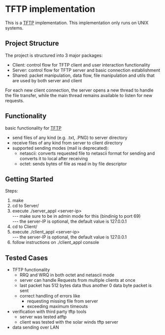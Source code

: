 # TFTP implementation

This is a [TFTP](https://www.rfc-editor.org/rfc/rfc1350) implementation.
This implementation only runs on UNIX systems.

## Project Structure
The project is structured into 3 major packages:
- Client: control flow for TFTP client and user interaction functionality
- Server: control flow for TFTP server and basic connection establishment
- Shared: packet manipulation, data flow, file manipulation and utils that are used by both server
    and client

For each new client connection, the server opens a new thread to handle the file transfer, while
the main thread remains available to listen for new requests.

## Functionality

basic functionality for [TFTP](https://www.rfc-editor.org/rfc/rfc1350)
- send files of any kind (e.g. .txt, .PNG) to server directory
- receive files of any kind from server to client directory
- supported sending modes (mail is deprecated):
    - netascii: converts requested file to netascii format for sending and converts it to local
                after receiving
    - octet: sends bytes of file as read in by file descriptor

## Getting Started

Steps:
1. make
2. cd to Server/
3. execute ./server\_appl \<server-ip\> <br />
    --- make sure to be in admin mode for this (bindinig to port 69) \
    --- the server-IP is optional, the default value is 127.0.0.1
4. cd to Client/
5. execute ./client\_appl \<server-ip\> <br />
    --- the server-IP is optional, the default value is 127.0.0.1
6. follow instructions on ./client\_appl console

## Tested Cases

- TFTP functionality
    - RRQ and WRQ in both octet and netascii mode
    - server can handle Requests from multiple clients at once
    - last packet has 512 bytes data thus another 0 data byte packet is sent
    - correct handling of errors like
        - requesting missing file from server
        - exceeding maximum timeouts
- verification with third party tftp tools
    - server was tested atftp
    - client was tested with the solar winds tftp server
- data sending over LAN
